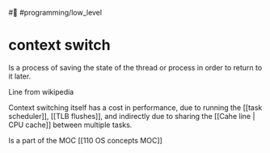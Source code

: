 #🌱
#programming/low_level 

# context switch
Is a process of saving the state of the thread or process in order to return to it later.

Line from wikipedia

Context switching itself has a cost in performance, due to running the [[task scheduler]], [[TLB flushes]], and indirectly due to sharing the [[Cahe line | CPU cache]] between multiple tasks.


Is a part of the MOC [[110 OS concepts MOC]]
